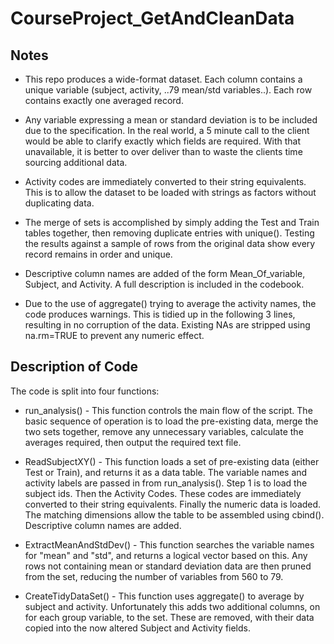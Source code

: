 # CourseProject_GetAndCleanData

## Notes

* This repo produces a wide-format dataset. Each column contains a unique variable (subject, activity, ..79 mean/std variables..). Each row contains exactly one averaged record.

* Any variable expressing a mean or standard deviation is to be included due to the specification. In the real world, a 5 minute call to the client would be able to clarify exactly which fields are required. With that unavailable, it is better to over deliver than to waste the clients time sourcing additional data. 

* Activity codes are immediately converted to their string equivalents. This is to allow the dataset to be loaded with strings as factors without duplicating data.

* The merge of sets is accomplished by simply adding the Test and Train tables together, then removing duplicate entries with unique(). Testing the results against a sample of rows from the original data show every record remains in order and unique.

* Descriptive column names are added of the form Mean_Of_variable, Subject, and Activity. A full description is included in the codebook.

* Due to the use of aggregate() trying to average the activity names, the code produces warnings. This is tidied up in the following 3 lines, resulting in no corruption of the data. Existing NAs are stripped using na.rm=TRUE to prevent any numeric effect.

## Description of Code
The code is split into four functions:

* run_analysis() - This function controls the main flow of the script. The basic sequence of operation is to load the pre-existing data, merge the two sets together, remove any unnecessary variables, calculate the averages required, then output the required text file.

* ReadSubjectXY() - This function loads a set of pre-existing data (either Test or Train), and returns it as a data table. The variable names and activity labels are passed in from run_analysis(). Step 1 is to load the subject ids. Then the Activity Codes. These codes are immediately converted to their string equivalents.  Finally the numeric data is loaded. The matching dimensions allow the table to be assembled using cbind(). Descriptive column names are added.

* ExtractMeanAndStdDev() - This function searches the variable names for "mean" and "std", and returns a logical vector based on this. Any rows not containing mean or standard deviation data are then pruned from the set, reducing the number of variables from 560 to 79.

* CreateTidyDataSet() - This function uses aggregate() to average by subject and activity. Unfortunately this adds two additional columns, on for each group variable, to the set. These are removed, with their data copied into the now altered Subject and Activity fields. 